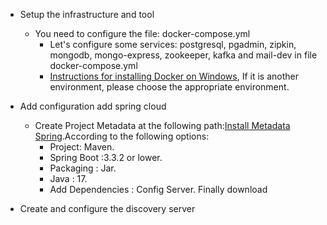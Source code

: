 * Setup the infrastructure and tool
  - You need to configure the file: docker-compose.yml
    + Let's configure some services: postgresql, pgadmin, zipkin, mongodb, mongo-express, zookeeper, kafka and mail-dev in file docker-compose.yml
    + [Instructions for installing Docker on Windows](https://docs.docker.com/desktop/install/windows-install/), If it is another environment, please choose the appropriate environment.

* Add configuration add spring cloud
  - Create Project Metadata at the following path:[Install Metadata Spring](https://start.spring.io/).According to the following options:
    + Project: Maven.
    + Spring Boot :3.3.2 or lower.
    + Packaging : Jar.
    + Java : 17.
    + Add Dependencies : Config Server. Finally download

* Create and configure the discovery server
